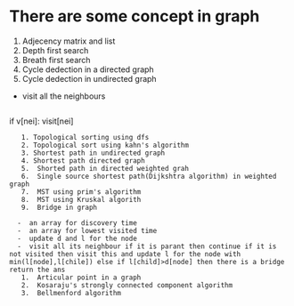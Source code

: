 # There are some concept in graph
   1. Adjecency matrix and list
   2. Depth first search
   3. Breath first search
   4. Cycle dedection in a directed graph
   5. Cycle dedection in undirected graph 
- visit all the neighbours
  ```
if v[nei]:
         visit[nei]
```
   1. Topological sorting using dfs
   2. Topological sort using kahn's algorithm
   3. Shortest path in undirected graph
   4. Shortest path directed graph
   5.  Shorted path in directed weighted grah
   6.  Single source shortest path(Dijkshtra algorithm) in weighted graph
   7.  MST using prim's algorithm 
   8.  MST using Kruskal algorith
   9.  Bridge in graph
  
  -  an array for discovery time
  -  an array for lowest visited time
  -  update d and l for the node
  -  visit all its neighbour if it is parant then continue if it is not visited then visit this and update l for the node with min(l[node],l[chile]) else if l[child]>d[node] then there is a bridge return the ans
   1.  Articular point in a graph
   2.  Kosaraju's strongly connected component algorithm
   3.  Bellmenford algorithm
